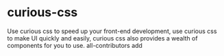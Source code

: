 # curious-css
Use curious css to speed up your front-end development, use curious css to make UI quickly and easily, curious css also provides a wealth of components for you to use.
all-contributors add <limxingsheng> <contribution>
